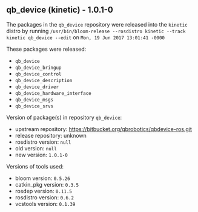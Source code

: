 ## qb_device (kinetic) - 1.0.1-0

The packages in the `qb_device` repository were released into the `kinetic` distro by running `/usr/bin/bloom-release --rosdistro kinetic --track kinetic qb_device --edit` on `Mon, 19 Jun 2017 13:01:41 -0000`

These packages were released:
- `qb_device`
- `qb_device_bringup`
- `qb_device_control`
- `qb_device_description`
- `qb_device_driver`
- `qb_device_hardware_interface`
- `qb_device_msgs`
- `qb_device_srvs`

Version of package(s) in repository `qb_device`:

- upstream repository: https://bitbucket.org/qbrobotics/qbdevice-ros.git
- release repository: unknown
- rosdistro version: `null`
- old version: `null`
- new version: `1.0.1-0`

Versions of tools used:

- bloom version: `0.5.26`
- catkin_pkg version: `0.3.5`
- rosdep version: `0.11.5`
- rosdistro version: `0.6.2`
- vcstools version: `0.1.39`


